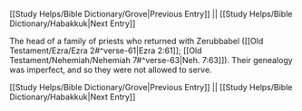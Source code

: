 [[Study Helps/Bible Dictionary/Grove|Previous Entry]]  ||  [[Study Helps/Bible Dictionary/Habakkuk|Next Entry]]

 The head of a family of priests who returned with Zerubbabel ([[Old Testament/Ezra/Ezra 2#^verse-61|Ezra 2:61]]; [[Old Testament/Nehemiah/Nehemiah 7#^verse-63|Neh. 7:63]]). Their genealogy was imperfect, and so they were not allowed to serve.

[[Study Helps/Bible Dictionary/Grove|Previous Entry]]  ||  [[Study Helps/Bible Dictionary/Habakkuk|Next Entry]]